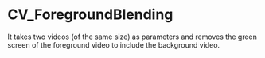 # CV_ForegroundBlending
It takes two videos (of the same size) as parameters and removes the green screen of the foreground video to include the background video.
